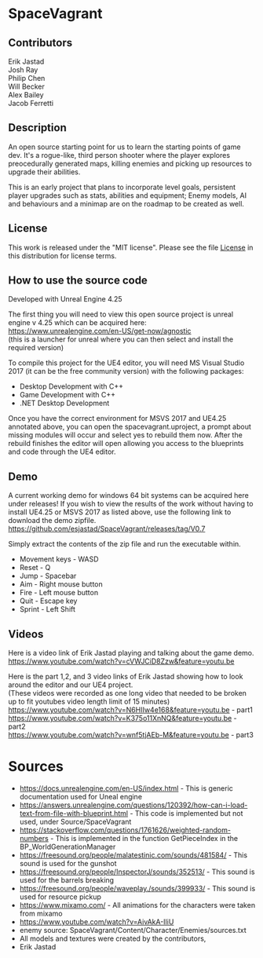 # SpaceVagrant

## Contributors
Erik Jastad  
Josh Ray   
Philip Chen   
Will Becker  
Alex Bailey  
Jacob Ferretti  

## Description
An open source starting point for us to learn the starting points of game dev. It's a rogue-like, third person shooter where the player explores preocedurally generated maps, killing enemies and picking up resources to upgrade their abilities.

This is an early project that plans to incorporate level goals, persistent player upgrades such as stats, abilities and equipment; Enemy models, AI and behaviours and a minimap are on the roadmap to be created as well.

## License

This work is released under the "MIT license".
Please see the file [License](https://github.com/esjastad/SpaceVagrant/blob/master/LICENSE) in this distribution for
license terms.


## How to use the source code
Developed with Unreal Engine 4.25
  
The first thing you will need to view this open source project is unreal engine v 4.25 which can be acquired here:  
https://www.unrealengine.com/en-US/get-now/agnostic  
(this is a launcher for unreal where you can then select and install the required version)  

To compile this project for the UE4 editor, you will need MS Visual Studio 2017 (it can be the free community version) with the following packages:
* Desktop Development with C++
* Game Development with C++
* .NET Desktop Development

Once you have the correct environment for MSVS 2017 and UE4.25 annotated above, you can open the spacevagrant.uproject, a prompt about missing modules will occur and select yes to rebuild them now.  After the rebuild finishes the editor will open allowing you access to the blueprints and code through the UE4 editor.

## Demo
A current working demo for windows 64 bit systems can be acquired here under releases!  If you wish to view the results of the work without having to install UE4.25 or MSVS 2017 as listed above, use the following link to download the demo zipfile.  
https://github.com/esjastad/SpaceVagrant/releases/tag/V0.7
  
Simply extract the contents of the zip file and run the executable within.
  
* Movement keys - WASD
* Reset - Q
* Jump - Spacebar
* Aim - Right mouse button
* Fire - Left mouse button
* Quit - Escape key
* Sprint - Left Shift  

## Videos
Here is a video link of Erik Jastad playing and talking about the game demo.  
https://www.youtube.com/watch?v=cVWJCiD8Zzw&feature=youtu.be  
  
Here is the part 1,2, and 3 video links of Erik Jastad showing how to look around the editor and our UE4 project.  
(These videos were recorded as one long video that needed to be broken up to fit youtubes video length limit of 15 minutes)  
https://www.youtube.com/watch?v=N6HIIw4e168&feature=youtu.be - part1  
https://www.youtube.com/watch?v=K375o11XnNQ&feature=youtu.be - part2  
https://www.youtube.com/watch?v=wnf5tjAEb-M&feature=youtu.be - part3  
  


# Sources
* https://docs.unrealengine.com/en-US/index.html  - This is generic documentation used for Uneal engine
* https://answers.unrealengine.com/questions/120392/how-can-i-load-text-from-file-with-blueprint.html   - This code is implemented but not used, under Source/SpaceVagrant
* https://stackoverflow.com/questions/1761626/weighted-random-numbers   -  This is implemented in the function GetPieceIndex in the BP_WorldGenerationManager
* https://freesound.org/people/malatestinic.com/sounds/481584/  - This sound is used for the gunshot
* https://freesound.org/people/InspectorJ/sounds/352513/  - This sound is used for the barrels breaking
* https://freesound.org/people/waveplay./sounds/399933/ - This sound is used for resource pickup
* https://www.mixamo.com/   - All animations for the characters were taken from mixamo
* https://www.youtube.com/watch?v=AivAkA-IliU
* enemy source: SpaceVagrant/Content/Character/Enemies/sources.txt
* All models and textures were created by the contributors, 
* Erik Jastad
